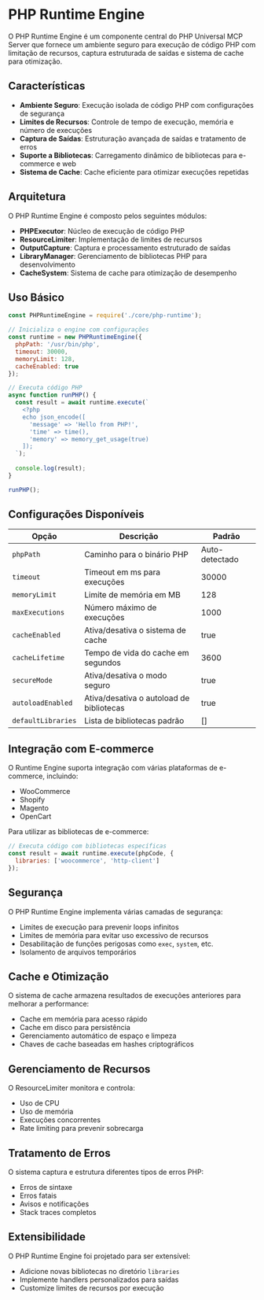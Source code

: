 # PHP Runtime Engine

O PHP Runtime Engine é um componente central do PHP Universal MCP Server que fornece um ambiente seguro para execução de código PHP com limitação de recursos, captura estruturada de saídas e sistema de cache para otimização.

## Características

- **Ambiente Seguro**: Execução isolada de código PHP com configurações de segurança
- **Limites de Recursos**: Controle de tempo de execução, memória e número de execuções
- **Captura de Saídas**: Estruturação avançada de saídas e tratamento de erros
- **Suporte a Bibliotecas**: Carregamento dinâmico de bibliotecas para e-commerce e web
- **Sistema de Cache**: Cache eficiente para otimizar execuções repetidas

## Arquitetura

O PHP Runtime Engine é composto pelos seguintes módulos:

- **PHPExecutor**: Núcleo de execução de código PHP
- **ResourceLimiter**: Implementação de limites de recursos
- **OutputCapture**: Captura e processamento estruturado de saídas
- **LibraryManager**: Gerenciamento de bibliotecas PHP para desenvolvimento
- **CacheSystem**: Sistema de cache para otimização de desempenho

## Uso Básico

```javascript
const PHPRuntimeEngine = require('./core/php-runtime');

// Inicializa o engine com configurações
const runtime = new PHPRuntimeEngine({
  phpPath: '/usr/bin/php',
  timeout: 30000,
  memoryLimit: 128,
  cacheEnabled: true
});

// Executa código PHP
async function runPHP() {
  const result = await runtime.execute(`
    <?php
    echo json_encode([
      'message' => 'Hello from PHP!',
      'time' => time(),
      'memory' => memory_get_usage(true)
    ]);
  `);
  
  console.log(result);
}

runPHP();
```

## Configurações Disponíveis

| Opção | Descrição | Padrão |
|-------|-----------|--------|
| `phpPath` | Caminho para o binário PHP | Auto-detectado |
| `timeout` | Timeout em ms para execuções | 30000 |
| `memoryLimit` | Limite de memória em MB | 128 |
| `maxExecutions` | Número máximo de execuções | 1000 |
| `cacheEnabled` | Ativa/desativa o sistema de cache | true |
| `cacheLifetime` | Tempo de vida do cache em segundos | 3600 |
| `secureMode` | Ativa/desativa o modo seguro | true |
| `autoloadEnabled` | Ativa/desativa o autoload de bibliotecas | true |
| `defaultLibraries` | Lista de bibliotecas padrão | [] |

## Integração com E-commerce

O Runtime Engine suporta integração com várias plataformas de e-commerce, incluindo:

- WooCommerce
- Shopify
- Magento
- OpenCart

Para utilizar as bibliotecas de e-commerce:

```javascript
// Executa código com bibliotecas específicas
const result = await runtime.execute(phpCode, {
  libraries: ['woocommerce', 'http-client']
});
```

## Segurança

O PHP Runtime Engine implementa várias camadas de segurança:

- Limites de execução para prevenir loops infinitos
- Limites de memória para evitar uso excessivo de recursos
- Desabilitação de funções perigosas como `exec`, `system`, etc.
- Isolamento de arquivos temporários

## Cache e Otimização

O sistema de cache armazena resultados de execuções anteriores para melhorar a performance:

- Cache em memória para acesso rápido
- Cache em disco para persistência
- Gerenciamento automático de espaço e limpeza
- Chaves de cache baseadas em hashes criptográficos

## Gerenciamento de Recursos

O ResourceLimiter monitora e controla:

- Uso de CPU
- Uso de memória
- Execuções concorrentes
- Rate limiting para prevenir sobrecarga

## Tratamento de Erros

O sistema captura e estrutura diferentes tipos de erros PHP:

- Erros de sintaxe
- Erros fatais
- Avisos e notificações
- Stack traces completos

## Extensibilidade

O PHP Runtime Engine foi projetado para ser extensível:

- Adicione novas bibliotecas no diretório `libraries`
- Implemente handlers personalizados para saídas
- Customize limites de recursos por execução